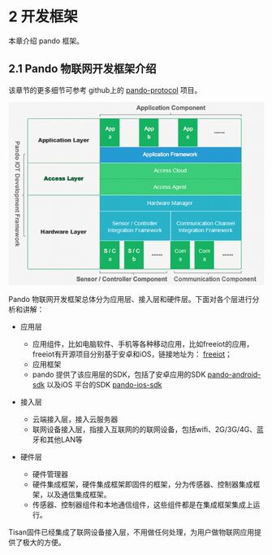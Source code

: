 # 2 开发框架  
本章介绍 pando 框架。  

## 2.1 Pando 物联网开发框架介绍  
该章节的更多细节可参考 github上的 [pando-protocol](https://github.com/PandoCloud/pando-protocol) 项目。  

![frame_pic](image/pando_framework.png)  

Pando 物联网开发框架总体分为应用层、接入层和硬件层。下面对各个层进行分析和讲解：  

- 应用层  
	- 应用组件，比如电脑软件、手机等各种移动应用，比如freeiot的应用，freeiot有开源项目分别基于安卓和iOS，链接地址为： [freeiot](https://github.com/free-iot)；  
	- 应用框架  
	- pando 提供了该应用层的SDK，包括了安卓应用的SDK [pando-android-sdk](https://github.com/PandoCloud/pando-android-sdk) 以及iOS 平台的SDK [pando-ios-sdk](https://github.com/PandoCloud/pando-ios-sdk)  
	
- 接入层  
	- 云端接入层，接入云服务器
	- 联网设备接入层，指接入互联网的的联网设备，包括wifi、2G/3G/4G、蓝牙和其他LAN等  
- 硬件层  
	- 硬件管理器
	- 硬件集成框架，硬件集成框架即固件的框架，分为传感器、控制器集成框架，以及通信集成框架。  
	- 传感器、控制器组件和本地通信组件，这些组件都是在集成框架集成上运行。  

Tisan固件已经集成了联网设备接入层，不用做任何处理，为用户做物联网应用提供了极大的方便。  

  